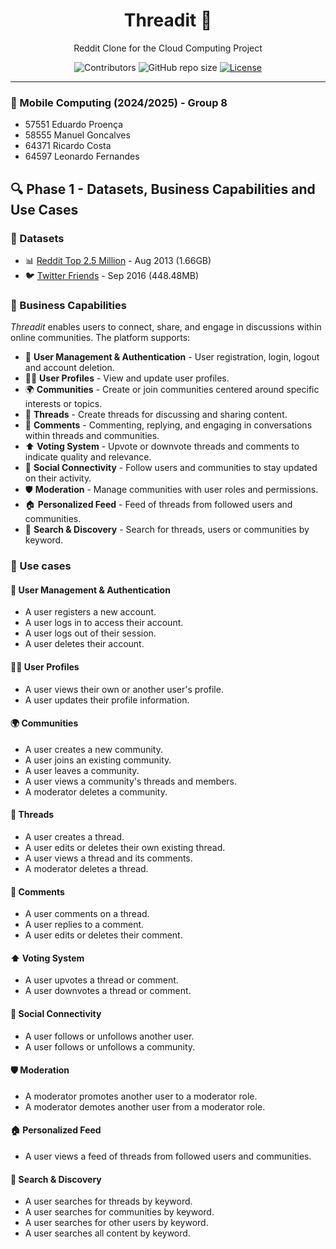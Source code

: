 <div align="center">

# Threadit 💬

Reddit Clone for the Cloud Computing Project

![Contributors](https://img.shields.io/github/contributors/ThreaditApp/Threadit)
![GitHub repo size](https://img.shields.io/github/repo-size/ThreaditApp/Threadit)
[![License](https://img.shields.io/badge/License-MIT-blue.svg)](LICENSE)

</div>

---

### 📅 Mobile Computing (2024/2025) - Group 8
- 57551 Eduardo Proença
- 58555 Manuel Goncalves
- 64371 Ricardo Costa
- 64597 Leonardo Fernandes 

## 🔍 Phase 1 - Datasets, Business Capabilities and Use Cases

### 📂 Datasets
- 📊 [Reddit Top 2.5 Million](https://github.com/umbrae/reddit-top-2.5-million) - Aug 2013 (1.66GB)
- 🐦 [Twitter Friends](https://www.kaggle.com/datasets/hwassner/TwitterFriends) - Sep 2016 (448.48MB)

### 🏢 Business Capabilities

*Threadit* enables users to connect, share, and engage in discussions within online communities. The platform supports:

- 🔑 **User Management & Authentication** - User registration, login, logout and account deletion.
- 🧑‍💻 **User Profiles** - View and update user profiles. 
- 🌍 **Communities** - Create or join communities centered around specific interests or topics.
- 📝 **Threads** - Create threads for discussing and sharing content.
- 💬 **Comments** - Commenting, replying, and engaging in conversations within threads and communities.
- ⬆️ **Voting System** - Upvote or downvote threads and comments to indicate quality and relevance.
- 🔗 **Social Connectivity** - Follow users and communities to stay updated on their activity.
- 🛡️ **Moderation** - Manage communities with user roles and permissions.
- 🏠 **Personalized Feed** - Feed of threads from followed users and communities.
- 🔎 **Search & Discovery** - Search for threads, users or communities by keyword.

### 📌 Use cases

#### 🔑 User Management & Authentication
- A user registers a new account.
- A user logs in to access their account.
- A user logs out of their session.
- A user deletes their account.

#### 🧑‍💻 User Profiles
- A user views their own or another user's profile.
- A user updates their profile information.

#### 🌍 Communities
- A user creates a new community.
- A user joins an existing community.
- A user leaves a community.
- A user views a community's threads and members.
- A moderator deletes a community.

#### 📝 Threads
- A user creates a thread.
- A user edits or deletes their own existing thread.
- A user views a thread and its comments.
- A moderator deletes a thread.

#### 💬 Comments
- A user comments on a thread.
- A user replies to a comment.
- A user edits or deletes their comment.

#### ⬆️ Voting System
- A user upvotes a thread or comment.
- A user downvotes a thread or comment.

#### 🔗 Social Connectivity
- A user follows or unfollows another user.
- A user follows or unfollows a community.

#### 🛡️ Moderation
- A moderator promotes another user to a moderator role.
- A moderator demotes another user from a moderator role.

#### 🏠 Personalized Feed
- A user views a feed of threads from followed users and communities.

#### 🔎 Search & Discovery
- A user searches for threads by keyword.
- A user searches for communities by keyword.
- A user searches for other users by keyword.
- A user searches all content by keyword.

